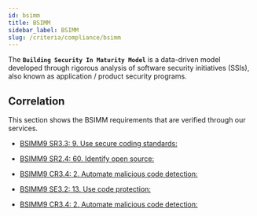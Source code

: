 ```yaml
---
id: bsimm
title: BSIMM
sidebar_label: BSIMM
slug: /criteria/compliance/bsimm
---
```


The **`Building Security In Maturity Model`**
is a data-driven model developed
through rigorous analysis
of software security initiatives (SSIs),
also known as
application / product security programs.

## Correlation

This section shows
the BSIMM requirements
that are verified through our services.

- [BSIMM9 SR3.3: 9. Use secure coding standards:](/criteria/requirements/062)

- [BSIMM9 SR2.4: 60. Identify open source:](/criteria/requirements/262)

- [BSIMM9 CR3.4: 2. Automate malicious code detection:](/criteria/requirements/155)

- [BSIMM9 SE3.2: 13. Use code protection:](/criteria/requirements/159)

- [BSIMM9 CR3.4: 2. Automate malicious code detection:](/criteria/requirements/273)

